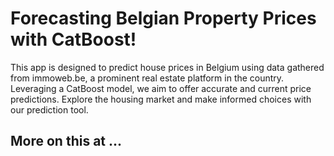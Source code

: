 Forecasting Belgian Property Prices with CatBoost!
==============================
This app is designed to predict house prices in Belgium using data gathered from immoweb.be, a prominent real estate platform in the country. Leveraging a CatBoost model, we aim to offer accurate and current price predictions. Explore the housing market and make informed choices with our prediction tool.

More on this at ...
------------
